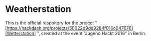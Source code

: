 # Weatherstation
This is the official respoitory for the project "[https://hackdash.org/projects/58022d9dd9284f016c047676](Wetterstation) ", created at the event "Jugend Hackt 2016" in Berlin.
